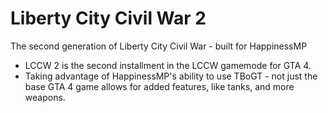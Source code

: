 # Liberty City Civil War 2
The second generation of Liberty City Civil War - built for HappinessMP
- LCCW 2 is the second installment in the LCCW gamemode for GTA 4.
- Taking advantage of HappinessMP's ability to use TBoGT - not just the base GTA 4 game allows for added features, like tanks, and more weapons.
